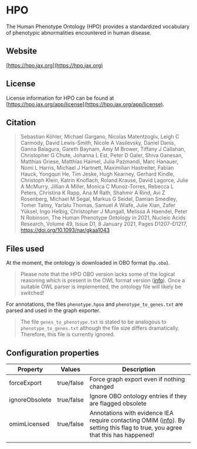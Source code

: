 # HPO

The Human Phenotype Ontology (HPO) provides a standardized vocabulary of phenotypic abnormalities encountered in human disease.

## Website

[https://hpo.jax.org](https://hpo.jax.org)

## License

License information for HPO can be found at [https://hpo.jax.org/app/license](https://hpo.jax.org/app/license).

## Citation

> Sebastian Köhler, Michael Gargano, Nicolas Matentzoglu, Leigh C Carmody, David Lewis-Smith, Nicole A Vasilevsky, Daniel Danis, Ganna Balagura, Gareth Baynam, Amy M Brower, Tiffany J Callahan, Christopher G Chute, Johanna L Est, Peter D Galer, Shiva Ganesan, Matthias Griese, Matthias Haimel, Julia Pazmandi, Marc Hanauer, Nomi L Harris, Michael J Hartnett, Maximilian Hastreiter, Fabian Hauck, Yongqun He, Tim Jeske, Hugh Kearney, Gerhard Kindle, Christoph Klein, Katrin Knoflach, Roland Krause, David Lagorce, Julie A McMurry, Jillian A Miller, Monica C Munoz-Torres, Rebecca L Peters, Christina K Rapp, Ana M Rath, Shahmir A Rind, Avi Z Rosenberg, Michael M Segal, Markus G Seidel, Damian Smedley, Tomer Talmy, Yarlalu Thomas, Samuel A Wiafe, Julie Xian, Zafer Yüksel, Ingo Helbig, Christopher J Mungall, Melissa A Haendel, Peter N Robinson, The Human Phenotype Ontology in 2021, Nucleic Acids Research, Volume 49, Issue D1, 8 January 2021, Pages D1207–D1217, https://doi.org/10.1093/nar/gkaa1043

## Files used

At the moment, the ontology is downloaded in OBO format (```hp.obo```).

> Please note that the HPO OBO version lacks some of the logical reasoning which is present in the OWL format version ([info](https://hpo.jax.org/app/download/ontology)). Once a suitable OWL parser is implemented, the ontology file will likely be switched!

For annotations, the files ```phenotype.hpoa``` and ```phenotype_to_genes.txt``` are parsed and used in the graph exporter.

> The file ```genes_to_phenotype.txt``` is stated to be analogous to ```phenotype_to_genes.txt``` although the file size differs dramatically. Therefore, this file is currently ignored.

## Configuration properties

| Property       | Values     | Description |
| -------------- | ---------- | ----------- |
| forceExport    | true/false | Force graph export even if nothing changed |
| ignoreObsolete | true/false | Ignore OBO ontology entries if they are flagged obsolete |
| omimLicensed   | true/false | Annotations with evidence IEA require contacting OMIM ([info](https://hpo.jax.org/app/help/annotations)). By setting this flag to true, you agree that this has happened! |
|                |            |             |
